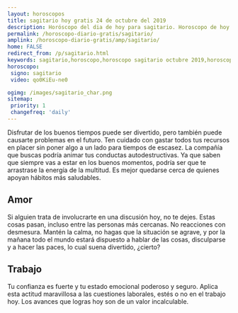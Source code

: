 ```yaml
---
layout: horoscopos
title: sagitario hoy gratis 24 de octubre del 2019 
description: Horóscopo del dia de hoy para sagitario. Horoscopo de hoy 24 de octubre del 2019. Las predicciones de amor, trabajo, vida personal gratis.
permalink: /horoscopo-diario-gratis/sagitario/
amplink: /horoscopo-diario-gratis/amp/sagitario/
home: FALSE
redirect_from: /p/sagitario.html
keywords: sagitario,horoscopo,horoscopo sagitario octubre 2019,horoscopo sagitario hoy,tarot sagitario octubre 2019,horoscopo sagitario,tarot sagitario hoy,horoscopo de hoy,horoscopo diario,tarot del amor,horoscopo de hoy sagitario,horoscopo diario del tarot, Horoscopo de hoy sagitario 24 de octubre del 2019,horóscopo del día, el horoscopo de hoy
horoscopo:
 signo: sagitario
 video: qo0KiEu-ne0

ogimg: /images/sagitario_char.png
sitemap:
 priority: 1
 changefreq: 'daily'
---
```



Disfrutar de los buenos tiempos puede ser divertido, pero también puede causarte problemas en el futuro. Ten cuidado con gastar todos tus recursos en placer sin poner algo a un lado para tiempos de escasez. La compañía que buscas podría animar tus conductas autodestructivas. Ya que saben que siempre vas a estar en los buenos momentos, podría ser que te arrastrase la energía de la multitud. Es mejor quedarse cerca de quienes apoyan hábitos más saludables.

## Amor

Si alguien trata de involucrarte en una discusión hoy, no te dejes. Estas cosas pasan, incluso entre las personas más cercanas. No reacciones con desmesura. Mantén la calma, no hagas que la situación se agrave, y por la mañana todo el mundo estará dispuesto a hablar de las cosas, disculparse y a hacer las paces, lo cual suena divertido, ¿cierto?

## Trabajo

Tu confianza es fuerte y tu estado emocional poderoso y seguro. Aplica esta actitud maravillosa a las cuestiones laborales, estés o no en el trabajo hoy. Los avances que logras hoy son de un valor incalculable.